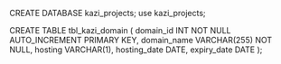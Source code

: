 CREATE DATABASE kazi_projects;
use kazi_projects;

CREATE TABLE tbl_kazi_domain (
	domain_id INT NOT NULL AUTO_INCREMENT PRIMARY KEY,
	domain_name VARCHAR(255) NOT NULL,
	hosting VARCHAR(1),
	hosting_date DATE,
	expiry_date DATE
);

